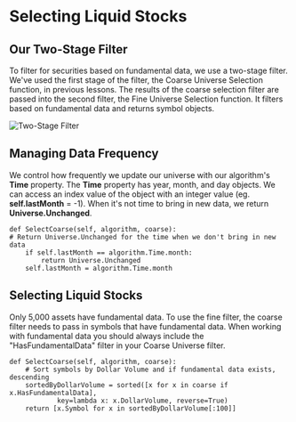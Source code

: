 # Selecting Liquid Stocks
## Our Two-Stage Filter
To filter for securities based on fundamental data, we use a two-stage filter. We've used the first stage of the filter, the Coarse Universe Selection function, in previous lessons. The results of the coarse selection filter are passed into the second filter, the Fine Universe Selection function. It filters based on fundamental data and returns symbol objects.

![Two-Stage Filter](https://cdn.quantconnect.com/docs/i/filters.png)

## Managing Data Frequency
We control how frequently we update our universe with our algorithm's **Time** property. The **Time** property has year, month, and day objects. We can access an index value of the object with an integer value (eg. **self.lastMonth** = -1). When it's not time to bring in new data, we return **Universe.Unchanged**.

    def SelectCoarse(self, algorithm, coarse):       
    # Return Universe.Unchanged for the time when we don't bring in new data 
        if self.lastMonth == algorithm.Time.month:
            return Universe.Unchanged
        self.lastMonth = algorithm.Time.month
    
## Selecting Liquid Stocks
Only 5,000 assets have fundamental data. To use the fine filter, the coarse filter needs to pass in symbols that have fundamental data. When working with fundamental data you should always include the "HasFundamentalData" filter in your Coarse Universe filter.

    def SelectCoarse(self, algorithm, coarse): 
        # Sort symbols by Dollar Volume and if fundamental data exists, descending
        sortedByDollarVolume = sorted([x for x in coarse if x.HasFundamentalData],
                key=lambda x: x.DollarVolume, reverse=True)
        return [x.Symbol for x in sortedByDollarVolume[:100]]

